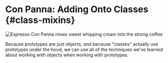 # Con Panna: Adding Onto Classes {#class-mixins}

![Espresso Con Panna mixes sweet whipping cream into the strong coffee](images/con-panna.jpg)

Because prototypes are just objects, and because "classes" actually use prototypes under the hood, we can use all of the techniques we've learned about working with objects when working with prototypes.
